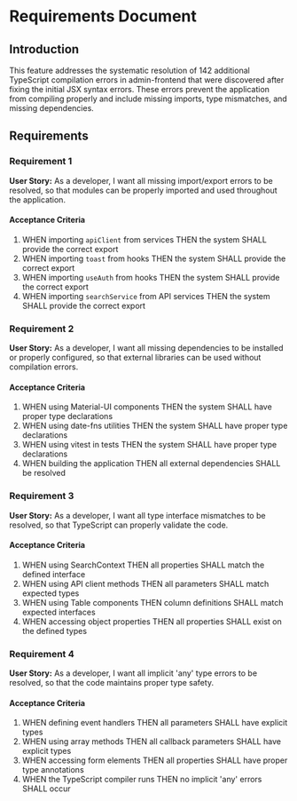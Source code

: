 # Requirements Document

## Introduction

This feature addresses the systematic resolution of 142 additional TypeScript compilation errors in admin-frontend that were discovered after fixing the initial JSX syntax errors. These errors prevent the application from compiling properly and include missing imports, type mismatches, and missing dependencies.

## Requirements

### Requirement 1

**User Story:** As a developer, I want all missing import/export errors to be resolved, so that modules can be properly imported and used throughout the application.

#### Acceptance Criteria

1. WHEN importing `apiClient` from services THEN the system SHALL provide the correct export
2. WHEN importing `toast` from hooks THEN the system SHALL provide the correct export
3. WHEN importing `useAuth` from hooks THEN the system SHALL provide the correct export
4. WHEN importing `searchService` from API services THEN the system SHALL provide the correct export

### Requirement 2

**User Story:** As a developer, I want all missing dependencies to be installed or properly configured, so that external libraries can be used without compilation errors.

#### Acceptance Criteria

1. WHEN using Material-UI components THEN the system SHALL have proper type declarations
2. WHEN using date-fns utilities THEN the system SHALL have proper type declarations  
3. WHEN using vitest in tests THEN the system SHALL have proper type declarations
4. WHEN building the application THEN all external dependencies SHALL be resolved

### Requirement 3

**User Story:** As a developer, I want all type interface mismatches to be resolved, so that TypeScript can properly validate the code.

#### Acceptance Criteria

1. WHEN using SearchContext THEN all properties SHALL match the defined interface
2. WHEN using API client methods THEN all parameters SHALL match expected types
3. WHEN using Table components THEN column definitions SHALL match expected interfaces
4. WHEN accessing object properties THEN all properties SHALL exist on the defined types

### Requirement 4

**User Story:** As a developer, I want all implicit 'any' type errors to be resolved, so that the code maintains proper type safety.

#### Acceptance Criteria

1. WHEN defining event handlers THEN all parameters SHALL have explicit types
2. WHEN using array methods THEN all callback parameters SHALL have explicit types
3. WHEN accessing form elements THEN all properties SHALL have proper type annotations
4. WHEN the TypeScript compiler runs THEN no implicit 'any' errors SHALL occur